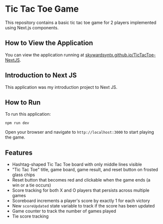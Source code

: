 # Tic Tac Toe Game

This repository contains a basic tic tac toe game for 2 players implemented using Next.js components.

## How to View the Application

You can view the application running at [skywardsyntx.github.io/TicTacToe-NextJS](https://skywardsyntx.github.io/TicTacToe-NextJS).

## Introduction to Next JS

This application was my introduction project to Next JS.

## How to Run

To run this application:

```
npm run dev
```

Open your browser and navigate to `http://localhost:3000` to start playing the game.

## Features

- Hashtag-shaped Tic Tac Toe board with only middle lines visible
- "Tic Tac Toe" title, game board, game result, and reset button on frosted glass chips
- Reset button that becomes red and clickable when the game ends (a win or a tie occurs)
- Score tracking for both X and O players that persists across multiple games
- Scoreboard increments a player's score by exactly 1 for each victory
- New `scoreUpdated` state variable to track if the score has been updated
- Game counter to track the number of games played
- Tie score tracking
